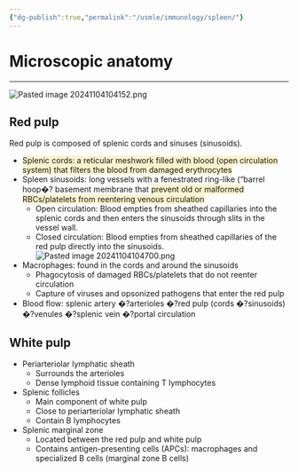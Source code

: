 ```yaml
---
{"dg-publish":true,"permalink":"/usmle/immunology/spleen/"}
---
```


# Microscopic anatomy
---
![Pasted image 20241104104152.png](/img/user/appendix/Pasted%20image%2020241104104152.png)
## Red pulp
Red pulp is composed of splenic cords and sinuses (sinusoids). 
- <span style="background:rgba(240, 200, 0, 0.2)">Splenic cords: a reticular meshwork filled with blood (open circulation system) that filters the blood from damaged erythrocytes</span>
- Spleen sinusoids: long vessels with a fenestrated ring-like (“barrel hoop�? basement membrane that <span style="background:rgba(240, 200, 0, 0.2)">prevent old or malformed RBCs/platelets from reentering venous circulation</span>
	- Open circulation: Blood empties from sheathed capillaries into the splenic cords and then enters the sinusoids through slits in the vessel wall.
	- Closed circulation: Blood empties from sheathed capillaries of the red pulp directly into the sinusoids.![Pasted image 20241104104700.png](/img/user/appendix/Pasted%20image%2020241104104700.png)
- Macrophages: found in the cords and around the sinusoids
	- Phagocytosis of damaged RBCs/platelets that do not reenter circulation 
	- Capture of viruses and opsonized pathogens that enter the red pulp
- Blood flow: splenic artery �?arterioles �?red pulp (cords �?sinusoids) �?venules �?splenic vein �?portal circulation
## White pulp
- Periarteriolar lymphatic sheath
	- Surrounds the arterioles
	- Dense lymphoid tissue containing T lymphocytes
- Splenic follicles
	- Main component of white pulp
	- Close to periarteriolar lymphatic sheath
	- Contain B lymphocytes
- Splenic marginal zone
	- Located between the red pulp and white pulp
	- Contains antigen-presenting cells (APCs): macrophages and specialized B cells (marginal zone B cells)


